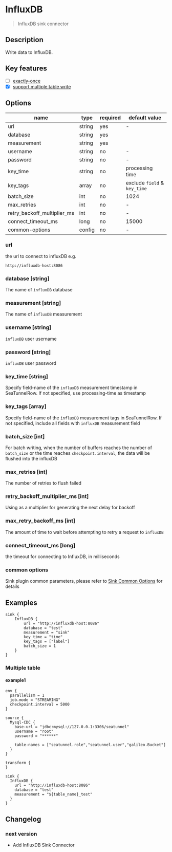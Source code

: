 # InfluxDB

> InfluxDB sink connector

## Description

Write data to InfluxDB.

## Key features

- [ ] [exactly-once](../../concept/connector-v2-features.md)
- [x] [support multiple table write](../../concept/connector-v2-features.md)

## Options

|            name             |  type  | required |        default value         |
|-----------------------------|--------|----------|------------------------------|
| url                         | string | yes      | -                            |
| database                    | string | yes      |                              |
| measurement                 | string | yes      |                              |
| username                    | string | no       | -                            |
| password                    | string | no       | -                            |
| key_time                    | string | no       | processing time              |
| key_tags                    | array  | no       | exclude `field` & `key_time` |
| batch_size                  | int    | no       | 1024                         |
| max_retries                 | int    | no       | -                            |
| retry_backoff_multiplier_ms | int    | no       | -                            |
| connect_timeout_ms          | long   | no       | 15000                        |
| common-options              | config | no       | -                            |

### url

the url to connect to influxDB e.g.

```
http://influxdb-host:8086
```

### database [string]

The name of `influxDB` database

### measurement [string]

The name of `influxDB` measurement

### username [string]

`influxDB` user username

### password [string]

`influxDB` user password

### key_time [string]

Specify field-name of the `influxDB` measurement timestamp in SeaTunnelRow. If not specified, use processing-time as timestamp

### key_tags [array]

Specify field-name of the `influxDB` measurement tags in SeaTunnelRow.
If not specified, include all fields with `influxDB` measurement field

### batch_size [int]

For batch writing, when the number of buffers reaches the number of `batch_size` or the time reaches `checkpoint.interval`, the data will be flushed into the influxDB

### max_retries [int]

The number of retries to flush failed

### retry_backoff_multiplier_ms [int]

Using as a multiplier for generating the next delay for backoff

### max_retry_backoff_ms [int]

The amount of time to wait before attempting to retry a request to `influxDB`

### connect_timeout_ms [long]

the timeout for connecting to InfluxDB, in milliseconds

### common options

Sink plugin common parameters, please refer to [Sink Common Options](../sink-common-options) for details

## Examples

```hocon
sink {
    InfluxDB {
        url = "http://influxdb-host:8086"
        database = "test"
        measurement = "sink"
        key_time = "time"
        key_tags = ["label"]
        batch_size = 1
    }
}

```

### Multiple table

#### example1

```hocon
env {
  parallelism = 1
  job.mode = "STREAMING"
  checkpoint.interval = 5000
}

source {
  Mysql-CDC {
    base-url = "jdbc:mysql://127.0.0.1:3306/seatunnel"
    username = "root"
    password = "******"
    
    table-names = ["seatunnel.role","seatunnel.user","galileo.Bucket"]
  }
}

transform {
}

sink {
  InfluxDB {
    url = "http://influxdb-host:8086"
    database = "test"
    measurement = "${table_name}_test"
  }
}
```

## Changelog

### next version

- Add InfluxDB Sink Connector

